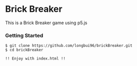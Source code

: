 # Brick Breaker
This is a Brick Breaker game using p5.js

### Getting Started
```shell
$ git clone https://github.com/longbui96/brickBreaker.git
$ cd brickBreaker

!! Enjoy with index.html !!
```

